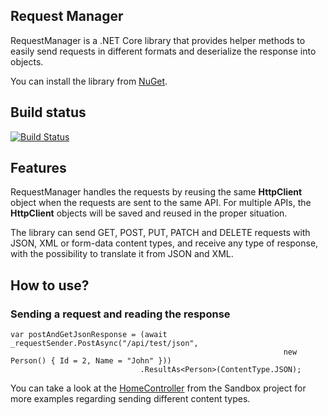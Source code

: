 ## Request Manager
RequestManager is a .NET Core library that provides helper methods to easily send requests in different formats and deserialize the response into objects. 

You can install the library from [NuGet](https://www.nuget.org/packages/StreamWriter.RequestManager/).

## Build status
[![Build Status](https://dev.azure.com/StreamWriter/RequestManager/_apis/build/status/StreamWriter.RequestManager)](https://dev.azure.com/StreamWriter/RequestManager/_build/latest?definitionId=1)

## Features
RequestManager handles the requests by reusing the same **HttpClient** object when the requests are sent to the same API. For multiple APIs, the **HttpClient** objects will be saved and reused in the proper situation.

The library can send GET, POST, PUT, PATCH and DELETE requests with JSON, XML or form-data content types, and receive any type of response, with the possibility to translate it from JSON and XML. 

## How to use?

### Sending a request and reading the response

```
var postAndGetJsonResponse = (await _requestSender.PostAsync("/api/test/json",
                                                             new Person() { Id = 2, Name = "John" }))
                             .ResultAs<Person>(ContentType.JSON);
```

You can take a look at the [HomeController](https://github.com/StreamWriter/RequestManager/blob/master/Sandbox/Controllers/HomeController.cs) from the Sandbox project for more examples regarding sending different content types.
